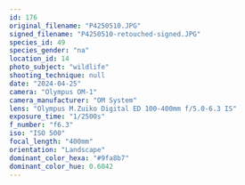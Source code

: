 ```yaml
---
id: 176
original_filename: "P4250510.JPG"
signed_filename: "P4250510-retouched-signed.JPG"
species_id: 49
species_gender: "na"
location_id: 14
photo_subject: "wildlife"
shooting_technique: null
date: "2024-04-25"
camera: "Olympus OM-1"
camera_manufacturer: "OM System"
lens: "Olympus M.Zuiko Digital ED 100-400mm f/5.0-6.3 IS"
exposure_time: "1/2500s"
f_number: "f6.3"
iso: "ISO 500"
focal_length: "400mm"
orientation: "Landscape"
dominant_color_hexa: "#9fa8b7"
dominant_color_hue: 0.6042
---
```

